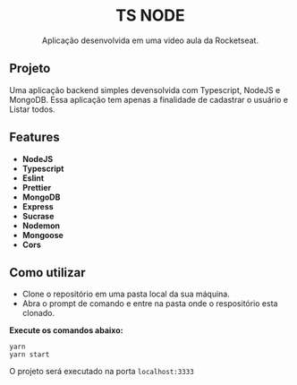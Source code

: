 <h1 align="center"> TS NODE </h1>
<p align="center"> Aplicação desenvolvida em uma video aula da Rocketseat. </p>
 
## Projeto
Uma aplicação backend simples devensolvida com Typescript, NodeJS e MongoDB.
Essa aplicação tem apenas a finalidade de cadastrar o usuário e Listar todos.

## Features

- **NodeJS** 
- **Typescript**
- **Eslint**
- **Prettier**
- **MongoDB**
- **Express**
- **Sucrase**
- **Nodemon**
- **Mongoose**
- **Cors**

## Como utilizar
- Clone o repositório em uma pasta local da sua máquina.
- Abra o prompt de comando e entre na pasta onde o respositório esta clonado.

**Execute os comandos abaixo:**
```
yarn
yarn start
```

O projeto será executado na porta ```localhost:3333```

